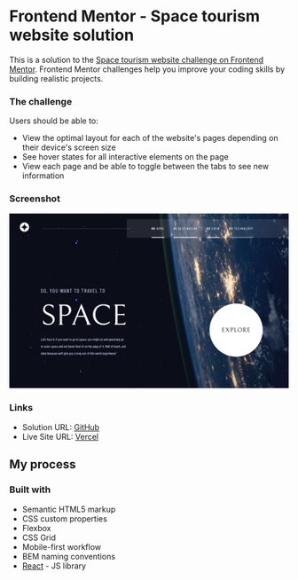 # Frontend Mentor - Space tourism website solution

This is a solution to the [Space tourism website challenge on Frontend Mentor](https://www.frontendmentor.io/challenges/space-tourism-multipage-website-gRWj1URZ3). Frontend Mentor challenges help you improve your coding skills by building realistic projects.

### The challenge

Users should be able to:

- View the optimal layout for each of the website's pages depending on their device's screen size
- See hover states for all interactive elements on the page
- View each page and be able to toggle between the tabs to see new information

### Screenshot

![](./screenshot.png)

### Links

- Solution URL: [GitHub](https://github.com/leemander/frontend-mentor-space-tourism-website)
- Live Site URL: [Vercel](https://fm-space-tourism-site.vercel.app/)

## My process

### Built with

- Semantic HTML5 markup
- CSS custom properties
- Flexbox
- CSS Grid
- Mobile-first workflow
- BEM naming conventions
- [React](https://reactjs.org/) - JS library
